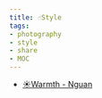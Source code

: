 ```yaml
---
title: ☝Style
tags:
- photography
- style
- share
- MOC
---
```


* [☀Warmth - Nguan](Photography/Style/Warmth_by_Nguan.md)
